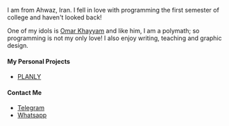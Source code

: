 I am from Ahwaz, Iran. I fell in love with programming the first semester of college and haven't looked back!

One of my idols is [Omar Khayyam](https://en.wikipedia.org/wiki/Omar_Khayyam) and like him, I am a polymath; so programming is not my only love! I also enjoy writing, teaching and graphic design.

#### My Personal Projects

* [PLANLY](https://github.com/solacode-ahw/planly)


#### Contact Me
* [Telegram](https://t.me/solacode_ahw)
* [Whatsapp](https://wa.me/message/XHUDG5QORONGL1)
